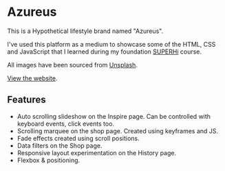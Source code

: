 # Azureus
This is a Hypothetical lifestyle brand named "Azureus". 

I've used this platform as a medium to showcase some of the HTML, CSS and JavaScript that I learned during my foundation [SUPERHi](https://www.superhi.com/) course. 

All images have been sourced from [Unsplash](https://unsplash.com/).

[View the website](http://azureus.superhi.com/). 

## Features
- Auto scrolling slideshow on the Inspire page. Can be controlled with keyboard events, click events too. 
- Scrolling marquee on the shop page. Created using keyframes and JS. 
- Fade effects created using scroll positions. 
- Data filters on the Shop page. 
- Responsive layout experimentation on the History page. 
- Flexbox & positioning. 
